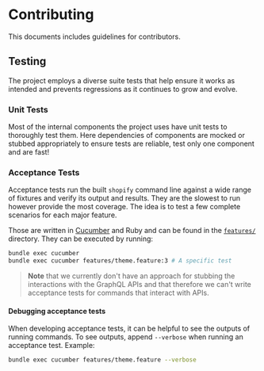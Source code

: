 # Contributing

This documents includes guidelines for contributors.

## Testing

The project employs a diverse suite tests that help ensure it works as intended and prevents regressions as it continues to grow and evolve.

### Unit Tests
Most of the internal components the project uses have unit tests to thoroughly test them. Here dependencies of components are mocked or stubbed appropriately to ensure tests are reliable, test only one component and are fast!

### Acceptance Tests

Acceptance tests run the built `shopify` command line against a wide range of fixtures and verify its output and results. They are the slowest to run however provide the most coverage. The idea is to test a few complete scenarios for each major feature.

Those are written in [Cucumber](https://cucumber.io/) and Ruby and can be found in the [`features/`](/features) directory. They can be executed by running:

```bash
bundle exec cucumber
bundle exec cucumber features/theme.feature:3 # A specific test
```

> **Note** that we currently don't have an approach for stubbing the interactions with the GraphQL APIs and that therefore we can't write acceptance tests for commands that interact with APIs.

#### Debugging acceptance tests
When developing acceptance tests, it can be helpful to see the outputs of running commands.
To see outputs, append `--verbose` when running an acceptance test. Example:

```sh
bundle exec cucumber features/theme.feature --verbose
```